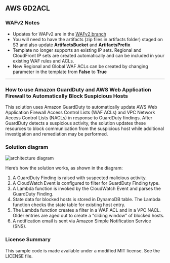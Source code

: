 ## AWS GD2ACL

### WAFv2 Notes

- Updates for WAFv2 are in the [WAFv2 branch](https://github.com/aws-samples/amazon-guardduty-waf-acl/tree/wafv2/)
- You will need to have the artifacts (zip files in artifacts folder) staged on S3 and also update **ArtifactsBucket** and **ArtifactsPrefix**
- Template no longer supports an existing IP sets. Regional and CloudFront IP sets are created automatically and can be included in your existing WAF rules and ACLs.
- New Regional and Global WAF ACLs can be created by changing parameter in the template from **False** to **True**

---

### How to use Amazon GuardDuty and AWS Web Application Firewall to Automatically Block Suspicious Hosts

This solution uses Amazon GuardDuty to automatically update AWS Web Application Firewall Access Control Lists (WAF ACLs) and VPC Network Access Control Lists (NACLs) in response to GuardDuty findings. After GuardDuty detects a suspicious activity, the solution updates these resources to block communication from the suspicious host while additional investigation and remediation may be performed.

### Solution diagram

![architecture diagram](images/solutiondiagram.png)

Here’s how the solution works, as shown in the diagram:

1.	A GuardDuty Finding is raised with suspected malicious activity.
2.	A CloudWatch Event is configured to filter for GuardDuty Finding type.
3.	A Lambda function is invoked by the CloudWatch Event and parses the GuardDuty Finding.
4.	State data for blocked hosts is stored in DynamoDB table. The Lambda function checks the state table for existing host entry.
5.	The Lambda function creates a filter in a WAF ACL and in a VPC NACL. Older entries are aged out to create a “sliding window” of blocked hosts.
6.	A notification email is sent via Amazon Simple Notification Service (SNS).


### License Summary

This sample code is made available under a modified MIT license. See the LICENSE file.
